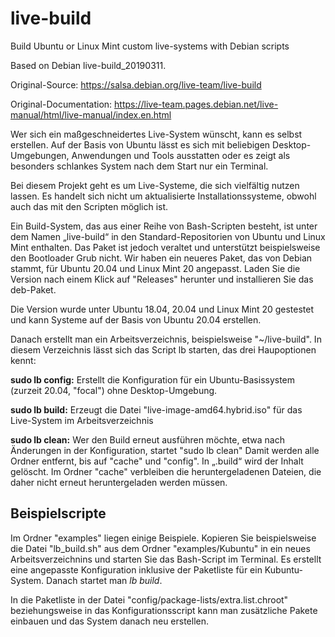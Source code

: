 # live-build
Build Ubuntu or Linux Mint custom live-systems with Debian scripts

Based on Debian live-build_20190311.

Original-Source: https://salsa.debian.org/live-team/live-build

Original-Documentation: https://live-team.pages.debian.net/live-manual/html/live-manual/index.en.html

Wer sich ein maßgeschneidertes Live-System wünscht, kann es selbst erstellen. Auf der Basis von Ubuntu lässt es sich mit beliebigen Desktop-Umgebungen, Anwendungen und Tools ausstatten oder es zeigt als besonders schlankes System nach dem Start nur ein Terminal.

Bei diesem Projekt geht es um Live-Systeme, die sich vielfältig nutzen lassen. Es handelt sich nicht um aktualisierte Installationssysteme, obwohl auch das mit den Scripten möglich ist.

Ein Build-System, das aus einer Reihe von Bash-Scripten besteht, ist unter dem Namen „live-build“ in den Standard-Repositorien von Ubuntu und Linux Mint enthalten. Das Paket ist jedoch veraltet und unterstützt beispielsweise den Bootloader Grub nicht. Wir haben ein neueres Paket, das von Debian stammt, für Ubuntu 20.04 und Linux Mint 20 angepasst. Laden Sie die Version nach einem Klick auf "Releases" herunter und installieren Sie das deb-Paket.

Die Version wurde unter Ubuntu 18.04, 20.04 und Linux Mint 20 gestestet und kann Systeme auf der Basis von Ubuntu 20.04 erstellen.

Danach erstellt man ein Arbeitsverzeichnis, beispielsweise "~/live-build". In diesem Verzeichnis lässt sich das Script lb starten, das drei Haupoptionen kennt:

**sudo lb config:** Erstellt die Konfiguration für ein Ubuntu-Basissystem (zurzeit 20.04, "focal") ohne Desktop-Umgebung.

**sudo lb build:** Erzeugt die Datei "live-image-amd64.hybrid.iso" für das Live-System im Arbeitsverzeichnis

**sudo lb clean:** Wer den Build erneut ausführen möchte, etwa nach Änderungen in der Konfiguration, startet "sudo lb clean"
Damit werden alle Ordner entfernt, bis auf "cache" und "config". In „.build“ wird der Inhalt gelöscht. Im Ordner "cache" verbleiben die heruntergeladenen Dateien, die daher nicht erneut heruntergeladen werden müssen.

## Beispielscripte

Im Ordner "examples" liegen einige Beispiele. Kopieren Sie beispielsweise die Datei "lb_build.sh" aus dem Ordner "examples/Kubuntu" in ein neues Arbeitsverzeichnins und starten Sie das Bash-Script im Terminal. Es erstellt eine angepasste Konfiguration inklusive der Paketliste für ein Kubuntu-System. Danach startet man *lb build*.

In die Paketliste in der Datei "config/package-lists/extra.list.chroot" beziehungsweise in das Konfigurationsscript kann man zusätzliche Pakete einbauen und das System danach neu erstellen.
